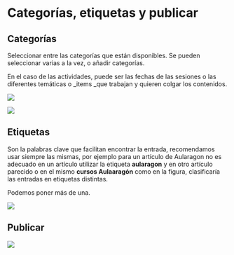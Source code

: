 # Categorías, etiquetas y publicar

## Categorías

Seleccionar entre las categorías que están disponibles. Se pueden seleccionar varias a la vez, o añadir categorías.

En el caso de las actividades, puede ser las fechas de las sesiones o las diferentes temáticas o _items _que trabajan y quieren colgar los contenidos.

![](https://catedu.github.io/aprendizaje-colaborativo-con-blog/img/categoriasWP.png)

![](https://catedu.github.io/aprendizaje-colaborativo-con-blog/img/categoria2.png)


## Etiquetas

Son la palabras clave que facilitan encontrar la entrada, recomendamos usar siempre las mismas, por ejemplo para un artículo de Aularagon no es adecuado en un artículo utilizar la etiqueta **aularagon** y en otro artículo parecido o en el mismo **cursos Aulaaragón** como en la figura, clasificaría las entradas en etiquetas distintas.

Podemos poner más de una.

![](https://catedu.github.io/aprendizaje-colaborativo-con-blog/img/etiquetas.png)

## Publicar

![](https://catedu.github.io/aprendizaje-colaborativo-con-blog/img/publicar.png)

